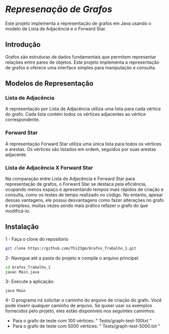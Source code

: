 # _Represenação de Grafos_

Este projeto implementa a representação de grafos em Java usando o modelo de Lista de Adjacência e o Forward Star.

## Introdução

Grafos são estruturas de dados fundamentais que permitem representar relações entre pares de objetos. Este projeto implementa a representação de grafos e oferece uma interface simples para manipulação e consulta.

## Modelos de Representação
### Lista de Adjacência
A representação por Lista de Adjacência utiliza uma lista para cada vértice do grafo. Cada lista contém todos os vértices adjacentes ao vértice correspondente.

### Forward Star
A representação Forward Star utiliza uma única lista para todos os vértices e arestas. Os vértices são listados em ordem, seguidos por suas arestas adjacente.

### Lista de Adjacência X Forward Star
Na comparação entre Lista de Adjacência e Forward Star para representação de grafos, o Forward Star se destaca pela eficiência, ocupando menos espaço e apresentando tempos mais rápidos de criação e consulta, como os testes de tempo realizado no código. No entanto, apesar dessas vantagens, ele possui desvantagens como fazer alterações no grafo é complexo, muitas vezes sendo mais prático refazer o grafo do que modificá-lo.

## Instalação

1 - Faça o clone do repositorio
```sh
git clone https://github.com/Thi23gm/Grafos_Trabalho_1.git
```

2- Navegue até a pasta do projeto e compile o arquivo principal:

```sh
cd Grafos_Trabalho_1
javac Main.java
```
3- Execute a aplicação:
```
java Main
```
4- O programa irá solicitar o caminho do arquivo de criação do grafo. Você pode inserir qualquer caminho de arquivo. Se quiser usar os exemplos fornecidos pelo projeto, eles estão disponíveis nos seguintes caminhos:

- Para o grafo de teste com 100 vértices: " Tests/graph-test-100txt "
- Para o grafo de teste com 5000 vértices: " Tests/graph-test-5000.txt "
